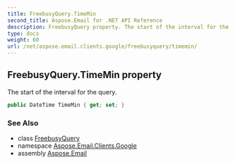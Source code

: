```yaml
---
title: FreebusyQuery.TimeMin
second_title: Aspose.Email for .NET API Reference
description: FreebusyQuery property. The start of the interval for the query
type: docs
weight: 60
url: /net/aspose.email.clients.google/freebusyquery/timemin/
---
```

## FreebusyQuery.TimeMin property

The start of the interval for the query.

```csharp
public DateTime TimeMin { get; set; }
```

### See Also

* class [FreebusyQuery](../)
* namespace [Aspose.Email.Clients.Google](../../freebusyquery/)
* assembly [Aspose.Email](../../../)


